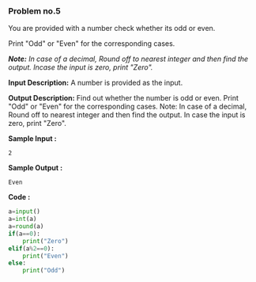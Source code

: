 ### Problem no.5

You are provided with a number check whether its odd or even. 

Print "Odd" or "Even" for the corresponding cases.

***Note:** In case of a decimal, Round off to nearest integer and then find the output. Incase the input is zero, print "Zero".*

**Input Description:**
A number is provided as the input.

**Output Description:**
Find out whether the number is odd or even. Print "Odd" or "Even" for the corresponding cases. Note: In case of a decimal, Round off to nearest integer and then find the output. In case the input is zero, print "Zero".

**Sample Input :**
```
2
```

**Sample Output :**
```
Even
```

**Code :**
```python
a=input()
a=int(a)
a=round(a)
if(a==0):
    print("Zero")
elif(a%2==0):
    print("Even")
else:
    print("Odd")
```

